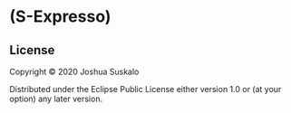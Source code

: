 # (S-Expresso)

## License

Copyright © 2020 Joshua Suskalo

Distributed under the Eclipse Public License either version 1.0 or (at
your option) any later version.
